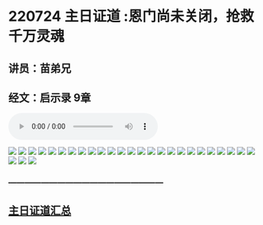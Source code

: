 # 220724 主日证道 :恩门尚未关闭，抢救千万灵魂
## 讲员：苗弟兄
## 经文：启示录 9章

<audio controls src="./220724.mp3"></audio>

![](1.jpg)
![](2.jpg)
![](3.jpg)
![](4.jpg)
![](5.jpg)
![](6.jpg)
![](7.jpg)
![](8.jpg)
![](9.jpg)
![](10.jpg)
![](11.jpg)
![](12.jpg)
![](13.jpg)
![](14.jpg)
![](15.jpg)
![](16.jpg)
![](17.jpg)
![](18.jpg)
![](19.jpg)
![](20.jpg)
![](21.jpg)
![](22.jpg)
![](23.jpg)
![](24.jpg)
![](25.jpg)
![](26.jpg)
![](27.jpg)
![](28.jpg)

### ———————————————————

## [主日证道汇总](https://nccchurch.github.io/Sermons/)
